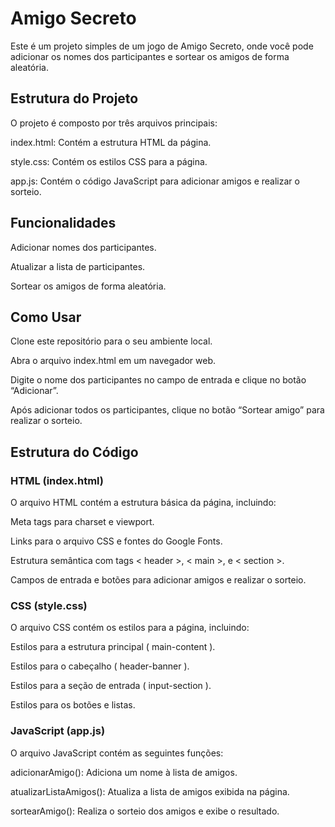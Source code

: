 # Amigo Secreto
Este é um projeto simples de um jogo de Amigo Secreto, onde você pode adicionar os nomes dos participantes e sortear os amigos de forma aleatória.
## Estrutura do Projeto
O projeto é composto por três arquivos principais:

index.html: Contém a estrutura HTML da página.

style.css: Contém os estilos CSS para a página.

app.js: Contém o código JavaScript para adicionar amigos e realizar o sorteio.

## Funcionalidades
Adicionar nomes dos participantes.

Atualizar a lista de participantes.

Sortear os amigos de forma aleatória.

## Como Usar

Clone este repositório para o seu ambiente local.

Abra o arquivo index.html em um navegador web.

Digite o nome dos participantes no campo de entrada e clique no botão “Adicionar”.

Após adicionar todos os participantes, clique no botão “Sortear amigo” para realizar o sorteio.

## Estrutura do Código

### HTML (index.html)

O arquivo HTML contém a estrutura básica da página, incluindo:

Meta tags para charset e viewport.

Links para o arquivo CSS e fontes do Google Fonts.

Estrutura semântica com tags < header >, < main >, e < section >.

Campos de entrada e botões para adicionar amigos e realizar o sorteio.

### CSS (style.css)
O arquivo CSS contém os estilos para a página, incluindo:

Estilos para a estrutura principal ( main-content ).

Estilos para o cabeçalho ( header-banner ).

Estilos para a seção de entrada ( input-section ).

Estilos para os botões e listas.

 ### JavaScript (app.js)
O arquivo JavaScript contém as seguintes funções:

adicionarAmigo(): Adiciona um nome à lista de amigos.

atualizarListaAmigos(): Atualiza a lista de amigos exibida na página.

sortearAmigo(): Realiza o sorteio dos amigos e exibe o resultado.
